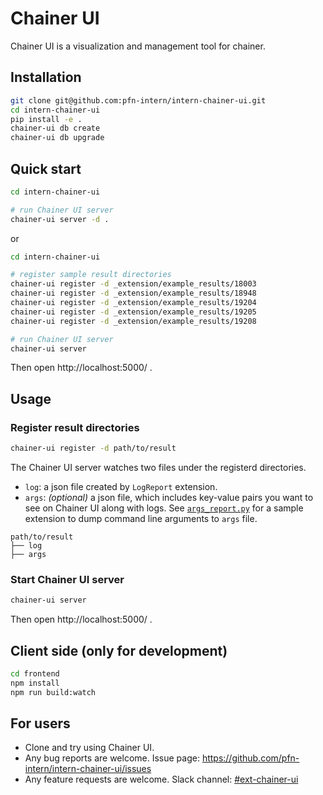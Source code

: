 # Chainer UI

Chainer UI is a visualization and management tool for chainer.

## Installation

```sh
git clone git@github.com:pfn-intern/intern-chainer-ui.git
cd intern-chainer-ui
pip install -e .
chainer-ui db create
chainer-ui db upgrade
```

## Quick start

```sh
cd intern-chainer-ui

# run Chainer UI server
chainer-ui server -d .
```

or 


```sh
cd intern-chainer-ui

# register sample result directories
chainer-ui register -d _extension/example_results/18003
chainer-ui register -d _extension/example_results/18948
chainer-ui register -d _extension/example_results/19204
chainer-ui register -d _extension/example_results/19205
chainer-ui register -d _extension/example_results/19208

# run Chainer UI server
chainer-ui server
```

Then open http://localhost:5000/ .


## Usage

### Register result directories

```sh
chainer-ui register -d path/to/result
```

The Chainer UI server watches two files under the registerd directories.

- `log`: a json file created by `LogReport` extension.
- `args`: *(optional)* a json file, which includes key-value pairs you want to see on Chainer UI along with logs. See [`args_report.py`](https://github.com/pfn-intern/intern-chainer-ui/tree/master/_extension) for a sample extension to dump command line arguments to `args` file.

```
path/to/result
├── log
├── args
```

### Start Chainer UI server

```sh
chainer-ui server
```

Then open http://localhost:5000/ .


## Client side (only for development)

```sh
cd frontend
npm install
npm run build:watch
```


## For users

- Clone and try using Chainer UI.
- Any bug reports are welcome. Issue page: https://github.com/pfn-intern/intern-chainer-ui/issues
- Any feature requests are welcome. Slack channel: [#ext-chainer-ui](https://preferred.slack.com/messages/ext-chainer-ui/)



